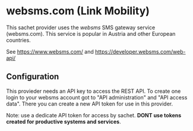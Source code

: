 # websms.com (Link Mobility)

This sachet provider uses the *websms* SMS gateway service (websms.com). This service is popular in Austria and other European countries.

See https://www.websms.com/ and https://developer.websms.com/web-api/


## Configuration

This provieder needs an API key to access the REST API. To create one login to your websms account got to "API administration" and "API access data". There you can create a new API token for use in this provider.

Note: use a dedicate API token for access by sachet. **DONT use tokens created for productive systems and services**.